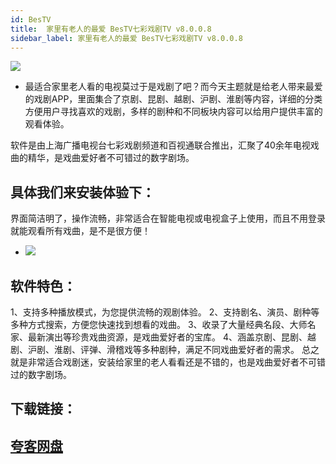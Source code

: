 ```yaml
---
id: BesTV
title:  家里有老人的最爱 BesTV七彩戏剧TV v8.0.0.8
sidebar_label: 家里有老人的最爱 BesTV七彩戏剧TV v8.0.0.8
---
```

![](https://cdn-thumbs.imagevenue.com/16/7f/67/ME18V1GQ_t.png)
* 最适合家里老人看的电视莫过于是戏剧了吧？而今天主题就是给老人带来最爱的戏剧APP，里面集合了京剧、昆剧、越剧、沪剧、淮剧等内容，详细的分类方便用户寻找喜欢的戏剧，多样的剧种和不同板块内容可以给用户提供丰富的观看体验。

软件是由上海广播电视台七彩戏剧频道和百视通联合推出，汇聚了40余年电视戏曲的精华，是戏曲爱好者不可错过的数字剧场。

## 具体我们来安装体验下：
界面简洁明了，操作流畅，非常适合在智能电视或电视盒子上使用，而且不用登录就能观看所有戏曲，是不是很方便！
* ![](https://cdn-thumbs.imagevenue.com/1b/7e/c1/ME18V1I7_t.jpg)


## 软件特色：
1、支持多种播放模式，为您提供流畅的观剧体验。
2、支持剧名、演员、剧种等多种方式搜索，方便您快速找到想看的戏曲。
3、收录了大量经典名段、大师名家、最新演出等珍贵戏曲资源，是戏曲爱好者的宝库。
4、涵盖京剧、昆剧、越剧、沪剧、淮剧、评弹、滑稽戏等多种剧种，满足不同戏曲爱好者的需求。
总之就是非常适合戏剧迷，安装给家里的老人看看还是不错的，也是戏曲爱好者不可错过的数字剧场。


## 下载链接：
## [夸客网盘](https://www.cnblogs.com/songzhixue/p/11261118.html)







